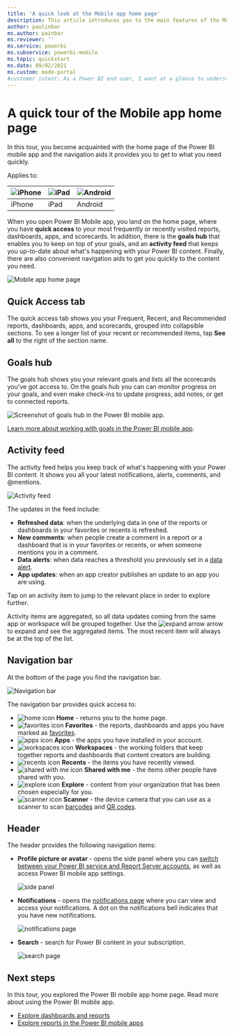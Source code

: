 ```yaml
---
title: 'A quick look at the Mobile app home page'
description: This article introduces you to the main features of the Mobile app home page.
author: paulinbar
ms.author: painbar
ms.reviewer: ''
ms.service: powerbi
ms.subservice: powerbi-mobile
ms.topic: quickstart
ms.date: 09/02/2021
ms.custom: mode-portal
#customer intent: As a Power BI end user, I want at a glance to understand how to get around the Power BI mobile app.
---
```

# A quick tour of the Mobile app home page
In this tour, you become acquainted with the home page of the Power BI mobile app and the navigation aids it provides you to get to what you need quickly.

Applies to:

| ![iPhone](./media/mobile-apps-quickstart-view-dashboard-report/iphone-logo-30-px.png) | ![iPad](./media/mobile-apps-quickstart-view-dashboard-report/ipad-logo-30-px.png) | ![Android](./media/mobile-apps-quickstart-view-dashboard-report/android-logo-30-px.png) |
|:--- |:--- |:--- |
| iPhone | iPad | Android | 

When you open Power BI Mobile app, you land on the home page, where you have **quick access** to your most frequently or recently visited reports, dashboards, apps, and scorecards. In addition, there is the **goals hub** that enables you to keep on top of your goals, and an **activity feed** that keeps you up-to-date about what's happening with your Power BI content. Finally, there are also convenient navigation aids to get you quickly to the content you need.

![Mobile app home page](./media/mobile-apps-home-page/powerbi-mobile-app-home.png)

## Quick Access tab

The quick access tab shows you your Frequent, Recent, and Recommended reports, dashboards, apps, and scorecards, grouped into collapsible sections. To see a longer list of your recent or recommended items, tap **See all** to the right of the section name.

## Goals hub

The goals hub shows you your relevant goals and lists all the scorecards you've got access to. On the goals hub you can can monitor progress on your goals, and even make check-ins to update progress, add notes, or get to connected reports.

![Screenshot of goals hub in the Power BI mobile app.](media/mobile-apps-home-page/powerbi-mobile-app-hub-checkin.png)

[Learn more about working with goals in the Power BI mobile app](mobile-apps-goals.md).

## Activity feed

The activity feed helps you keep track of what's happening with your Power BI content. It shows you all your latest notifications, alerts, comments, and @mentions.

![Activity feed](./media/mobile-apps-home-page/powerbi-mobile-app-activity.png)

The updates in the feed include:
* **Refreshed data**: when the underlying data in one of the reports or dashboards in your favorites or recents is refreshed.
* **New comments**: when people create a comment in a report or a dashboard that is in your favorites or recents, or when someone mentions you in a comment.
* **Data alerts**: when data reaches a threshold you previously set in a [data alert](mobile-set-data-alerts-in-the-mobile-apps.md).
* **App updates**: when an app creator publishes an update to an app you are using.

 Tap on an activity item to jump to the relevant place in order to explore further.

Activity items are aggregated, so all data updates coming from the same app or workspace will be grouped together. Use the ![expand arrow](./media/mobile-apps-home-page/powerbi-mobile-app-expand-arrow.png) arrow to expand and see the aggregated items. The most recent item will always be at the top of the list.

## Navigation bar

At the bottom of the page you find the navigation bar.

![Navigation bar](./media/mobile-apps-home-page/powerbi-mobile-app-navbar.png)

The navigation bar provides quick access to:

* ![home icon](./media/mobile-apps-home-page/powerbi-mobile-app-home-icon.png) **Home** - returns you to the home page.
* ![favorites icon](./media/mobile-apps-home-page/powerbi-mobile-app-favorites-icon.png) **Favorites** - the reports, dashboards and apps you have marked as [favorites](mobile-apps-favorites.md).
* ![apps icon](./media/mobile-apps-home-page/powerbi-mobile-app-apps-icon.png) **Apps** - the apps you have installed in your account.
* ![workspaces icon](./media/mobile-apps-home-page/powerbi-mobile-app-workspaces-icon.png) **Workspaces** - the working folders that keep together reports and dashboards that content creators are building.
* ![recents icon](./media/mobile-apps-home-page/powerbi-mobile-app-recents-icon.png) **Recents** - the items you have recently viewed.
* ![shared with me icon](./media/mobile-apps-home-page/powerbi-mobile-app-shared-with-me-icon.png) **Shared with me** - the items other people have shared with you.
* ![explore icon](./media/mobile-apps-home-page/powerbi-mobile-app-explore-icon.png) **Explore** - content from your organization that has been chosen especially for you.
* ![scanner icon](./media/mobile-apps-home-page/powerbi-mobile-app-scanner-icon.png) **Scanner** - the device camera that you can use as a scanner to scan [barcodes](mobile-apps-scan-barcode-iphone.md) and [QR codes](mobile-apps-qr-code.md).

## Header

The header provides the following navigation items:
* **Profile picture or avatar** - opens the side panel where you can [switch between your Power BI service and Report Server accounts](mobile-app-ssrs-kpis-mobile-on-premises-reports.md), as well as access Power BI mobile app settings.

    ![side panel](./media/mobile-apps-home-page/powerbi-mobile-app-side-panel.png)

* **Notifications** - opens the [notifications page](mobile-apps-notification-center.md) where you can view and access your notifications. A dot on the notifications bell indicates that you have new notifications.

    ![notifications page](./media/mobile-apps-home-page/powerbi-mobile-app-notifications-page.png)

* **Search** - search for Power BI content in your subscription.

    ![search page](./media/mobile-apps-home-page/powerbi-mobile-app-search-page.png)

## Next steps
In this tour, you explored the Power BI mobile app home page. Read more about using the Power BI mobile app. 
* [Explore dashboards and reports](mobile-apps-quickstart-view-dashboard-report.md)
* [Explore reports in the Power BI mobile apps](mobile-reports-in-the-mobile-apps.md)
